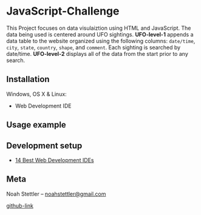 # JavaScript-Challenge
This Project focuses on data visulaiztion using HTML and JavaScript. The data being used is centered around UFO sightings. **UFO-level-1** appends a data table to the website organized using the following columns: `date/time`, `city`, `state`, `country`, `shape`, and `comment`. Each sighting is searched by date/time. **UFO-level-2** displays all of the data from the start prior to any search.

## Installation

Windows, OS X & Linux:

* Web Development IDE

## Usage example



## Development setup

* [14 Best Web Development IDEs](https://tms-outsource.com/blog/posts/web-development-ide/)


## Meta

Noah Stettler – noahstettler@gmail.com

[github-link](https://github.com/noahstettler)
